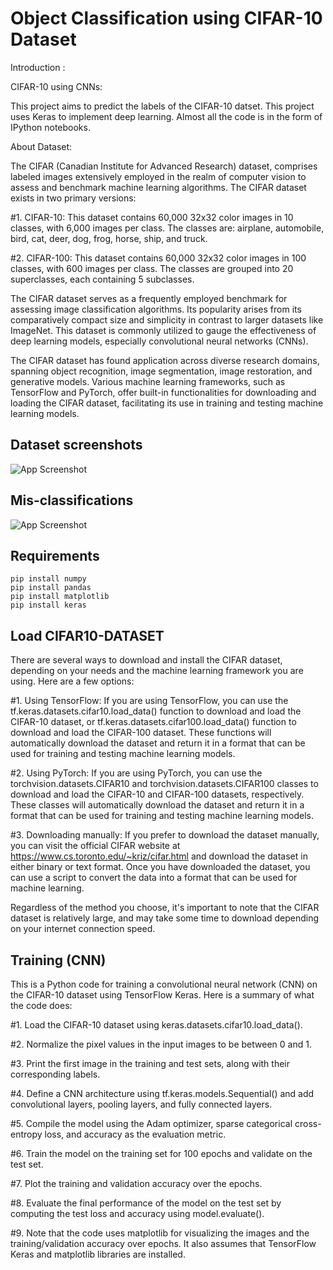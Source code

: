 
# Object Classification using CIFAR-10 Dataset

Introduction :

CIFAR-10 using CNNs:

This project aims to predict the labels of the CIFAR-10 datset. This project uses Keras to implement deep learning. Almost all the code is in the form of IPython notebooks.

About Dataset:

The CIFAR (Canadian Institute for Advanced Research) dataset, comprises labeled images extensively employed in the realm of computer vision to assess and benchmark machine learning algorithms. The CIFAR dataset exists in two primary versions:

#1.  CIFAR-10: This dataset contains 60,000 32x32 color images in 10 classes, with 6,000 images per class. The classes are: airplane, automobile, bird, cat, deer, dog, frog, horse, ship, and truck.

#2. CIFAR-100: This dataset contains 60,000 32x32 color images in 100 classes, with 600 images per class. The classes are grouped into 20 superclasses, each containing 5 subclasses.

The CIFAR dataset serves as a frequently employed benchmark for assessing image classification algorithms. Its popularity arises from its comparatively compact size and simplicity in contrast to larger datasets like ImageNet. This dataset is commonly utilized to gauge the effectiveness of deep learning models, especially convolutional neural networks (CNNs).

The CIFAR dataset has found application across diverse research domains, spanning object recognition, image segmentation, image restoration, and generative models. Various machine learning frameworks, such as TensorFlow and PyTorch, offer built-in functionalities for downloading and loading the CIFAR dataset, facilitating its use in training and testing machine learning models.


## Dataset screenshots

![App Screenshot](https://miro.medium.com/v2/0*BdetXYemwXwOqNTs.jpg)


## Mis-classifications

![App Screenshot](http://imgur.com/AFJHiVd.png)

## Requirements
    pip install numpy
    pip install pandas
    pip install matplotlib
    pip install keras
## Load CIFAR10-DATASET

There are several ways to download and install the CIFAR dataset, depending on your needs and the machine learning framework you are using. Here are a few options:

#1. Using TensorFlow: If you are using TensorFlow, you can use the tf.keras.datasets.cifar10.load_data() function to download and load the CIFAR-10 dataset, or tf.keras.datasets.cifar100.load_data() function to download and load the CIFAR-100 dataset. These functions will automatically download the dataset and return it in a format that can be used for training and testing machine learning models.

#2. Using PyTorch: If you are using PyTorch, you can use the torchvision.datasets.CIFAR10 and torchvision.datasets.CIFAR100 classes to download and load the CIFAR-10 and CIFAR-100 datasets, respectively. These classes will automatically download the dataset and return it in a format that can be used for training and testing machine learning models.

#3. Downloading manually: If you prefer to download the dataset manually, you can visit the official CIFAR website at https://www.cs.toronto.edu/~kriz/cifar.html and download the dataset in either binary or text format. Once you have downloaded the dataset, you can use a script to convert the data into a format that can be used for machine learning.

Regardless of the method you choose, it's important to note that the CIFAR dataset is relatively large, and may take some time to download depending on your internet connection speed.
## Training (CNN)


This is a Python code for training a convolutional neural network (CNN) on the CIFAR-10 dataset using TensorFlow Keras. Here is a summary of what the code does:

#1. Load the CIFAR-10 dataset using keras.datasets.cifar10.load_data().

#2. Normalize the pixel values in the input images to be between 0 and 1.

#3. Print the first image in the training and test sets, along with their corresponding labels.

#4. Define a CNN architecture using tf.keras.models.Sequential() and add convolutional layers, pooling layers, and fully connected layers.

#5. Compile the model using the Adam optimizer, sparse categorical cross-entropy loss, and accuracy as the evaluation metric.

#6. Train the model on the training set for 100 epochs and validate on the test set.

#7. Plot the training and validation accuracy over the epochs.

#8. Evaluate the final performance of the model on the test set by computing the test loss and accuracy using model.evaluate().

#9. Note that the code uses matplotlib for visualizing the images and the training/validation accuracy over epochs. It also assumes that TensorFlow Keras and matplotlib libraries are installed.